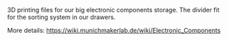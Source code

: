3D printing files for our big electronic components storage. The divider fit for the sorting system in our drawers. 

More details: https://wiki.munichmakerlab.de/wiki/Electronic_Components